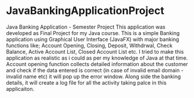 # JavaBankingApplicationProject
Java Banking Application - Semester Project
This application was developed as Final Project for my Java course.
This is a simple Banking application using Graphical User Interface (JavaFX) with major banking functions like; Account Opening, Closing, Deposit, Withdrwal, Check Balance, Active Account List, Closed Account List etc. 
I tried to make this application as realistic as i could as per my knowledge of Java at that time. Account opening function collects detailed information about the customer and check if the data entered is correct (in case of invalid email domain - invalid name etc) it will pop up the error window. Along side the banking details, it will create a log file for all the activity taking palce in this applicaiton.

